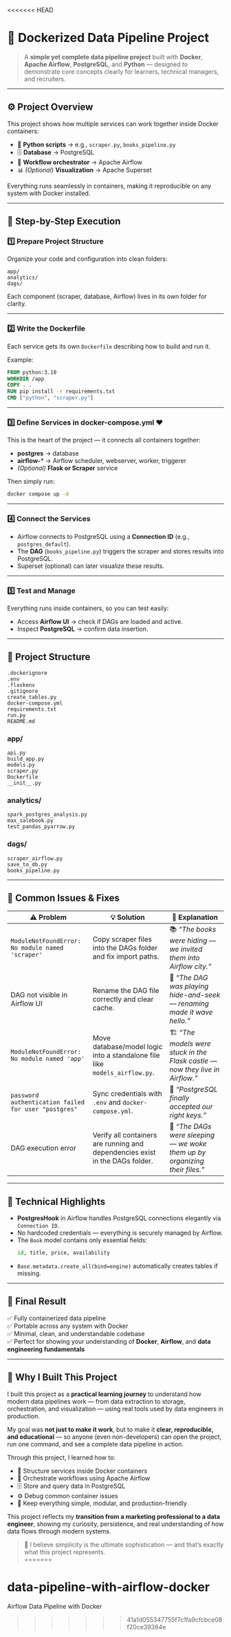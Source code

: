 <<<<<<< HEAD

# 📘 Dockerized Data Pipeline Project  

> A **simple yet complete data pipeline project** built with **Docker**, **Apache Airflow**, **PostgreSQL**, and **Python** — designed to demonstrate core concepts clearly for learners, technical managers, and recruiters.

---

## ⚙️ Project Overview  

This project shows how multiple services can work together inside Docker containers:  

- 🐍 **Python scripts** → e.g., `scraper.py`, `books_pipeline.py`  
- 🗄️ **Database** → PostgreSQL  
- 🔁 **Workflow orchestrator** → Apache Airflow  
- 📊 *(Optional)* **Visualization** → Apache Superset  

Everything runs seamlessly in containers, making it reproducible on any system with Docker installed.

---

## 🧩 Step-by-Step Execution  

### 1️⃣ Prepare Project Structure  
Organize your code and configuration into clean folders:
```
app/
analytics/
dags/
```

Each component (scraper, database, Airflow) lives in its own folder for clarity.

---

### 2️⃣ Write the Dockerfile  
Each service gets its own `Dockerfile` describing how to build and run it.

Example:
```dockerfile
FROM python:3.10
WORKDIR /app
COPY . .
RUN pip install -r requirements.txt
CMD ["python", "scraper.py"]
```

---

### 3️⃣ Define Services in docker-compose.yml ❤️  
This is the heart of the project — it connects all containers together:

- **postgres** → database  
- **airflow-*** → Airflow scheduler, webserver, worker, triggerer  
- *(Optional)* **Flask or Scraper** service  

Then simply run:
```bash
docker compose up -d
```

---

### 4️⃣ Connect the Services  
- Airflow connects to PostgreSQL using a **Connection ID** (e.g., `postgres_default`).  
- The **DAG** (`books_pipeline.py`) triggers the scraper and stores results into PostgreSQL.  
- Superset (optional) can later visualize these results.

---

### 5️⃣ Test and Manage  
Everything runs inside containers, so you can test easily:  

- Access **Airflow UI** → check if DAGs are loaded and active.  
- Inspect **PostgreSQL** → confirm data insertion.  

---

## 📁 Project Structure  

```
.dockerignore
.env
.flaskenv
.gitignore
create_tables.py
docker-compose.yml
requirements.txt
run.py
README.md
```

### app/
```
api.py
build_app.py
models.py
scraper.py
Dockerfile
__init__.py
```

### analytics/
```
spark_postgres_analysis.py
max_salebook.py
test_pandas_pyarrow.py
```

### dags/
```
scraper_airflow.py
save_to_db.py
books_pipeline.py
```

---

## 🧠 Common Issues & Fixes  

| ⚠️ Problem | 💡 Solution | 🧩 Explanation |
|-------------|--------------|----------------|
| `ModuleNotFoundError: No module named 'scraper'` | Copy scraper files into the DAGs folder and fix import paths. | 📚 *“The books were hiding — we invited them into Airflow city.”* |
| DAG not visible in Airflow UI | Rename the DAG file correctly and clear cache. | 👀 *“The DAG was playing hide-and-seek — renaming made it wave hello.”* |
| `ModuleNotFoundError: No module named 'app'` | Move database/model logic into a standalone file like `models_airflow.py`. | 🏗️ *“The models were stuck in the Flask castle — now they live in Airflow.”* |
| `password authentication failed for user "postgres"` | Sync credentials with `.env` and `docker-compose.yml`. | 🔑 *“PostgreSQL finally accepted our right keys.”* |
| DAG execution error | Verify all containers are running and dependencies exist in the DAGs folder. | 🚀 *“The DAGs were sleeping — we woke them up by organizing their files.”* |

---

## 🧩 Technical Highlights  

- **PostgresHook** in Airflow handles PostgreSQL connections elegantly via `Connection ID`.  
- No hardcoded credentials — everything is securely managed by Airflow.  
- The `Book` model contains only essential fields:  
  ```python
  id, title, price, availability
  ```  
- `Base.metadata.create_all(bind=engine)` automatically creates tables if missing.  

---

## 🎯 Final Result  

✅ Fully containerized data pipeline  
✅ Portable across any system with Docker  
✅ Minimal, clean, and understandable codebase  
✅ Perfect for showing your understanding of **Docker**, **Airflow**, and **data engineering fundamentals**

---

## 💬 Why I Built This Project  

I built this project as a **practical learning journey** to understand how modern data pipelines work — from data extraction to storage, orchestration, and visualization — using real tools used by data engineers in production.  

My goal was **not just to make it work**, but to make it **clear, reproducible, and educational** — so anyone (even non-developers) can open the project, run one command, and see a complete data pipeline in action.  

Through this project, I learned how to:  
- 🧩 Structure services inside Docker containers  
- 🔁 Orchestrate workflows using Apache Airflow  
- 🗄️ Store and query data in PostgreSQL  
- ⚙️ Debug common container issues  
- 🧠 Keep everything simple, modular, and production-friendly  

This project reflects my **transition from a marketing professional to a data engineer**, showing my curiosity, persistence, and real understanding of how data flows through modern systems.  

> 🚀 I believe simplicity is the ultimate sophistication — and that’s exactly what this project represents.  
=======
# data-pipeline-with-airflow-docker
Airflow Data Pipeline with Docker
>>>>>>> 41a1d055347755f7c1fa9cfcbce08f20ce39384e
